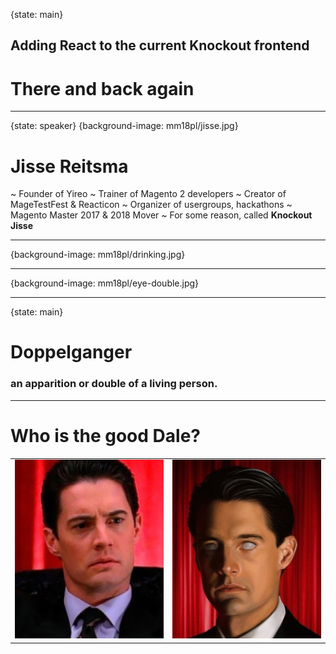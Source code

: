{state: main}
## Adding React to the current Knockout frontend
# There and back again

---
{state: speaker}
{background-image: mm18pl/jisse.jpg}
# Jisse Reitsma
~ Founder of Yireo
~ Trainer of Magento 2 developers
~ Creator of MageTestFest & Reacticon
~ Organizer of usergroups, hackathons
~ Magento Master 2017 & 2018 Mover
~ For some reason, called **Knockout Jisse**

---
{background-image: mm18pl/drinking.jpg}

---
{background-image: mm18pl/eye-double.jpg}

---
{state: main}
# Doppelganger
### an apparition or double of a living person.

---
# Who is the good Dale?
<table>
<tr>
<td><img src="/images/mm18pl/dale-cooper-good.jpg" ></td>
<td><img src="/images/mm18pl/dale-cooper-bad.jpg" ></td>
</tr>
</table>
